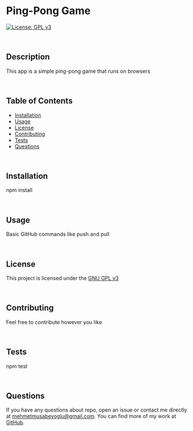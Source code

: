 

# Ping-Pong Game
[![License: GPL v3](https://img.shields.io/badge/License-GPLv3-blue.svg)](https://www.gnu.org/licenses/gpl-3.0)

$~$
## Description
This app is a simple ping-pong game that runs on browsers

$~$
## Table of Contents
* [Installation](#installation)
* [Usage](#usage)
* [License](#license)
* [Contributing](#contributing)
* [Tests](#tests)
* [Questions](#questions)

$~$
## Installation
npm install 

$~$
## Usage
Basic GitHub commands like push and pull 

$~$
## License 
This project is licensed under the [GNU GPL v3](https://www.gnu.org/licenses/gpl-3.0)

$~$
## Contributing
Feel free to contribute however you like 

$~$
## Tests
npm test

$~$
## Questions 
If you have any questions about repo, open an issue or contact me directly at [mehmetmusabeyoglu@gmail.com](mailto:mehmetmusabeyoglu@gmail.com). You can find more of my work at [GitHub](https://github.com/mehmetmusabeyoglu).

